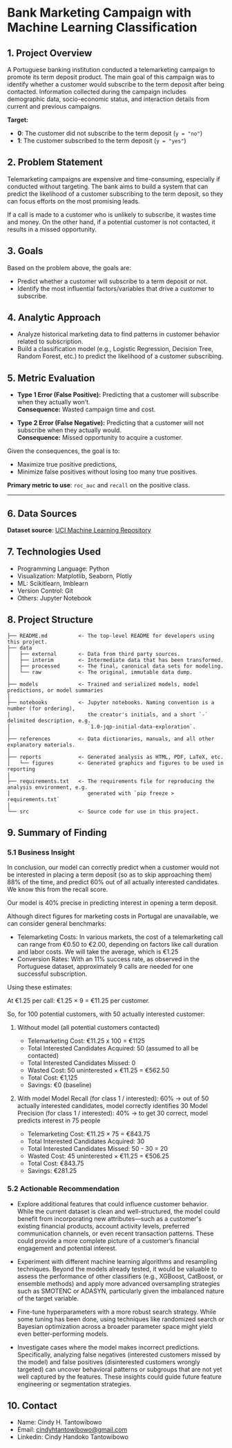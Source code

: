 <h1> Bank Marketing Campaign with Machine Learning Classification </h1>

## 1. Project Overview
A Portuguese banking institution conducted a telemarketing campaign to promote its term deposit product. The main goal of this campaign was to identify whether a customer would subscribe to the term deposit after being contacted. Information collected during the campaign includes demographic data, socio-economic status, and interaction details from current and previous campaigns.

**Target:**
- **0**: The customer did not subscribe to the term deposit (`y = "no"`)
- **1**: The customer subscribed to the term deposit (`y = "yes"`)

## 2. Problem Statement
Telemarketing campaigns are expensive and time-consuming, especially if conducted without targeting. The bank aims to build a system that can predict the likelihood of a customer subscribing to the term deposit, so they can focus efforts on the most promising leads.

If a call is made to a customer who is unlikely to subscribe, it wastes time and money. On the other hand, if a potential customer is not contacted, it results in a missed opportunity.

## 3. Goals
Based on the problem above, the goals are:
- Predict whether a customer will subscribe to a term deposit or not.
- Identify the most influential factors/variables that drive a customer to subscribe.

## 4. Analytic Approach
- Analyze historical marketing data to find patterns in customer behavior related to subscription.
- Build a classification model (e.g., Logistic Regression, Decision Tree, Random Forest, etc.) to predict the likelihood of a customer subscribing.

## 5. Metric Evaluation

- **Type 1 Error (False Positive):** Predicting that a customer will subscribe when they actually won’t.  
  **Consequence:** Wasted campaign time and cost.

- **Type 2 Error (False Negative):** Predicting that a customer will not subscribe when they actually would.  
  **Consequence:** Missed opportunity to acquire a customer.

Given the consequences, the goal is to:
- Maximize true positive predictions,
- Minimize false positives without losing too many true positives.

**Primary metric to use**: `roc_auc` and `recall` on the positive class.

---
## 6. Data Sources
**Dataset source**: [UCI Machine Learning Repository](https://archive.ics.uci.edu/ml/datasets/Bank+Marketing)

## 7. Technologies Used
- Programming Language: Python
- Visualization: Matplotlib, Seaborn, Plotly
- ML: Scikitlearn, Imblearn
- Version Control: Git
- Others: Jupyter Notebook

## 8. Project Structure

```
├── README.md          <- The top-level README for developers using this project.
├── data
│   ├── external       <- Data from third party sources.
│   ├── interim        <- Intermediate data that has been transformed.
│   ├── processed      <- The final, canonical data sets for modeling.
│   └── raw            <- The original, immutable data dump.
│
├── models             <- Trained and serialized models, model predictions, or model summaries
│
├── notebooks          <- Jupyter notebooks. Naming convention is a number (for ordering),
│                         the creator's initials, and a short `-` delimited description, e.g.
│                         `1.0-jqp-initial-data-exploration`.
│
├── references         <- Data dictionaries, manuals, and all other explanatory materials.
│
├── reports            <- Generated analysis as HTML, PDF, LaTeX, etc.
│   └── figures        <- Generated graphics and figures to be used in reporting
│
├── requirements.txt   <- The requirements file for reproducing the analysis environment, e.g.
│                         generated with `pip freeze > requirements.txt`
│
└── src                <- Source code for use in this project.

```

## 9. Summary of Finding
### 5.1 Business Insight
In conclusion, our model can correctly predict when a customer would not be interested in placing a term deposit (so as to skip approaching them) 88% of the time, and predict 60% out of all actually interested candidates. We know this from the recall score.

Our model is 40% precise in predicting interest in opening a term deposit.

Although direct figures for marketing costs in Portugal are unavailable, we can consider general benchmarks:
- Telemarketing Costs: In various markets, the cost of a telemarketing call can range from €0.50 to €2.00, depending on factors like call duration and labor costs. We will take the average, which is €1.25
- Conversion Rates: With an 11% success rate, as observed in the Portuguese dataset, approximately 9 calls are needed for one successful subscription.

Using these estimates:

At €1.25 per call: €1.25 × 9 = €11.25 per customer.

So, for 100 potential customers, with 50 actually interested customer:

1. Without model (all potential customers contacted)
    - Telemarketing Cost: €11.25 x 100 = €1125
    - Total Interested Candidates Acquired: 50 (assumed to all be contacted)
    - Total Interested Candidates Missed: 0
    - Wasted Cost: 50 uninterested × €11.25 = €562.50
    - Total Cost: €1,125
    - Savings: €0 (baseline)

2. With model
Model Recall (for class 1 / interested): 60% → out of 50 actually interested candidates, model correctly identifies 30
Model Precision (for class 1 / interested): 40% → to get 30 correct, model predicts interest in 75 people
    - Telemarketing Cost: €11.25 × 75 = €843.75
    - Total Interested Candidates Acquired: 30
    - Total Interested Candidates Missed: 50 - 30 = 20
    - Wasted Cost: 45 uninterested × €11.25 = €506.25
    - Total Cost: €843.75
    - Savings: €281.25

### 5.2 Actionable Recommendation
- Explore additional features that could influence customer behavior. While the current dataset is clean and well-structured, the model could benefit from incorporating new attributes—such as a customer's existing financial products, account activity levels, preferred communication channels, or even recent transaction patterns. These could provide a more complete picture of a customer’s financial engagement and potential interest.

- Experiment with different machine learning algorithms and resampling techniques. Beyond the models already tested, it would be valuable to assess the performance of other classifiers (e.g., XGBoost, CatBoost, or ensemble methods) and apply more advanced oversampling strategies such as SMOTENC or ADASYN, particularly given the imbalanced nature of the target variable.

- Fine-tune hyperparameters with a more robust search strategy. While some tuning has been done, using techniques like randomized search or Bayesian optimization across a broader parameter space might yield even better-performing models.

- Investigate cases where the model makes incorrect predictions. Specifically, analyzing false negatives (interested customers missed by the model) and false positives (disinterested customers wrongly targeted) can uncover behavioral patterns or subgroups that are not yet well captured by the features. These insights could guide future feature engineering or segmentation strategies.

## 10. Contact
- Name: Cindy H. Tantowibowo
- Email: cindyhtantowibowo@gmail.com
- Linkedin: Cindy Handoko Tantowibowo
